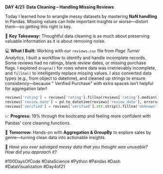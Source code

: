 **DAY 4/21: Data Cleaning – Handling Missing Reviews**  

Today I learned how to wrangle messy datasets by mastering **NaN handling** in Pandas. Missing values can hide important insights or worse—distort them—so getting this right is key.  

🎯 **Key Takeaway:** Thoughtful data cleaning is as much about preserving valuable information as it is about removing noise.  

💻 **What I Built:** Working with our `reviews.csv` file from *Page Turner Analytics*, I built a workflow to identify and handle incomplete records. Some reviews had no ratings, blank review dates, or missing purchase flags. I explored `dropna()` for rows where data was irretrievably incomplete, and `fillna()` to intelligently replace missing values. I also converted data types (e.g., from object to datetime), and cleaned up strings to ensure consistency—because "  Verified Purchase" with extra spaces isn’t helpful for aggregation later!  

```python
reviews['rating'] = reviews['rating'].fillna(reviews['rating'].median())
reviews['review_date'] = pd.to_datetime(reviews['review_date'], errors='coerce')
reviews['verified'] = reviews['verified'].str.strip().fillna('Unknown')
```

📈 **Progress:** 19% through the bootcamp and feeling more confident with Pandas' core cleaning functions.  

🚀 **Tomorrow:** Hands-on with **Aggregation & GroupBy** to explore sales by genre—turning clean data into actionable insights.  

💬 *Have you ever salvaged messy data that you thought was unusable? How did you approach it?*  

#100DaysOfCode #DataScience #Python #Pandas #Dash #DataVisualization #Day4of21